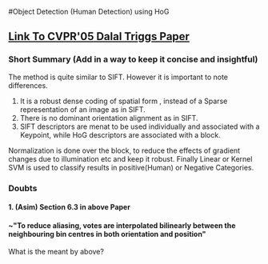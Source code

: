
#Object Detection (Human Detection) using HoG

## [Link To CVPR'05 Dalal Triggs Paper](http://lear.inrialpes.fr/people/triggs/pubs/Dalal-cvpr05.pdf)

### Short Summary (Add in a way to keep it concise and insightful)

The method is quite similar to SIFT. However it is important to note differences. 
1. It is a robust dense coding of spatial form , instead of a Sparse representation of an image as in SIFT.
2. There is no dominant orientation alignment as in SIFT.
3. SIFT descriptors are menat to be used individually and associated with a Keypoint, while HoG descriptors are associated with a block.

Normalization is done over the block, to reduce the effects of gradient changes due to illumination etc and keep it robust.
Finally Linear or Kernel SVM is used to classify results in positive(Human) or Negative Categories.


### Doubts

#### 1. (Asim) Section 6.3 in above Paper 
#### ~"To reduce aliasing, votes are interpolated bilinearly between the neighbouring bin centres in both orientation and position"
What is the meant by above?



